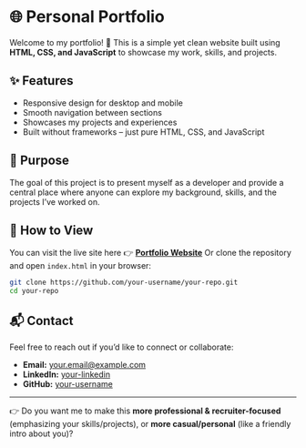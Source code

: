 # 🌐 Personal Portfolio

Welcome to my portfolio! 🎉
This is a simple yet clean website built using **HTML, CSS, and JavaScript** to showcase my work, skills, and projects.

## ✨ Features

* Responsive design for desktop and mobile
* Smooth navigation between sections
* Showcases my projects and experiences
* Built without frameworks – just pure HTML, CSS, and JavaScript

## 🎯 Purpose

The goal of this project is to present myself as a developer and provide a central place where anyone can explore my background, skills, and the projects I’ve worked on.

## 🚀 How to View

You can visit the live site here 👉 [**Portfolio Website**](#)
Or clone the repository and open `index.html` in your browser:

```bash
git clone https://github.com/your-username/your-repo.git
cd your-repo
```

## 📬 Contact

Feel free to reach out if you’d like to connect or collaborate:

* **Email:** [your.email@example.com](mailto:your.email@example.com)
* **LinkedIn:** [your-linkedin](#)
* **GitHub:** [your-username](https://github.com/your-username)

---

👉 Do you want me to make this **more professional & recruiter-focused** (emphasizing your skills/projects), or **more casual/personal** (like a friendly intro about you)?
